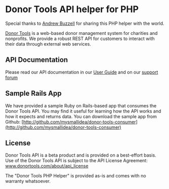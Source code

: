 Donor Tools API helper for PHP
===============================

Special thanks to [Andrew Buzzell](http://netgrowth.ca/) for sharing this PHP helper with the world. 

[Donor Tools](http://www.donortools.com) is a web-based donor management system for charities and nonprofits. We provide a robust REST API for customers to interact with their data through external web services. 

API Documentation
-----------------
Please read our API documentation in our [User Guide](http://donortools.com/userguide/api) and on our [support forum](http://support.donortools.com/forums/47417/entries)

Sample Rails App
----------------
We have provided a sample Ruby on Rails-based app that consumes the Donor Tools API. You may find it useful for learning how the API works and how it expects and returns data. You can download the sample app from Github: [http://github.com/mysmallidea/donor-tools-consumer](http://github.com/mysmallidea/donor-tools-consumer)

License
-------
Donor Tools API is a beta product and is provided on a best-effort basis. Use of the Donor Tools API is subject to the API License Agreement: www.donortools.com/about/api_license

The "Donor Tools PHP Helper" is provided as-is and comes with no warranty whatsoever. 